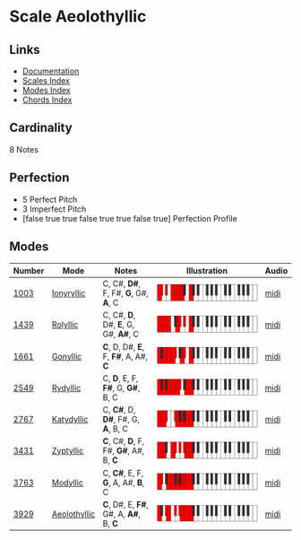# Scale Aeolothyllic

## Links

- [Documentation](README.md)
- [Scales Index](Scales.md)
- [Modes Index](Modes.md)
- [Chords Index](Chords.md)

## Cardinality

8 Notes

## Perfection

- 5 Perfect Pitch
- 3 Imperfect Pitch
- [false true true false true true false true] Perfection Profile

## Modes

| Number | Mode | Notes | Illustration | Audio |
|--------|------|-------|--------------|-------|
| [1003](https://ianring.com/musictheory/scales/1003) | [Ionyryllic](ModeIonyryllic.md) | C, C#, **D#**, F, F#, **G**, G#, **A**, C | ![CNaturalIonyryllic](ModeCNaturalIonyryllic.png) | [midi](https://github.com/edipermadi/music/blob/main/docs/ModeCNaturalIonyryllic.mid?raw=true) | 
| [1439](https://ianring.com/musictheory/scales/1439) | [Rolyllic](ModeRolyllic.md) | C, C#, **D**, D#, **E**, G, G#, **A#**, C | ![CNaturalRolyllic](ModeCNaturalRolyllic.png) | [midi](https://github.com/edipermadi/music/blob/main/docs/ModeCNaturalRolyllic.mid?raw=true) | 
| [1661](https://ianring.com/musictheory/scales/1661) | [Gonyllic](ModeGonyllic.md) | **C**, D, D#, **E**, F, **F#**, A, A#, **C** | ![CNaturalGonyllic](ModeCNaturalGonyllic.png) | [midi](https://github.com/edipermadi/music/blob/main/docs/ModeCNaturalGonyllic.mid?raw=true) | 
| [2549](https://ianring.com/musictheory/scales/2549) | [Rydyllic](ModeRydyllic.md) | C, **D**, E, F, **F#**, G, **G#**, B, C | ![CNaturalRydyllic](ModeCNaturalRydyllic.png) | [midi](https://github.com/edipermadi/music/blob/main/docs/ModeCNaturalRydyllic.mid?raw=true) | 
| [2767](https://ianring.com/musictheory/scales/2767) | [Katydyllic](ModeKatydyllic.md) | C, **C#**, D, **D#**, F#, G, **A**, B, C | ![CNaturalKatydyllic](ModeCNaturalKatydyllic.png) | [midi](https://github.com/edipermadi/music/blob/main/docs/ModeCNaturalKatydyllic.mid?raw=true) | 
| [3431](https://ianring.com/musictheory/scales/3431) | [Zyptyllic](ModeZyptyllic.md) | **C**, C#, **D**, F, F#, **G#**, A#, B, **C** | ![CNaturalZyptyllic](ModeCNaturalZyptyllic.png) | [midi](https://github.com/edipermadi/music/blob/main/docs/ModeCNaturalZyptyllic.mid?raw=true) | 
| [3763](https://ianring.com/musictheory/scales/3763) | [Modyllic](ModeModyllic.md) | C, **C#**, E, F, **G**, A, A#, **B**, C | ![CNaturalModyllic](ModeCNaturalModyllic.png) | [midi](https://github.com/edipermadi/music/blob/main/docs/ModeCNaturalModyllic.mid?raw=true) | 
| [3929](https://ianring.com/musictheory/scales/3929) | [Aeolothyllic](ModeAeolothyllic.md) | **C**, D#, E, **F#**, G#, A, **A#**, B, **C** | ![CNaturalAeolothyllic](ModeCNaturalAeolothyllic.png) | [midi](https://github.com/edipermadi/music/blob/main/docs/ModeCNaturalAeolothyllic.mid?raw=true) | 
